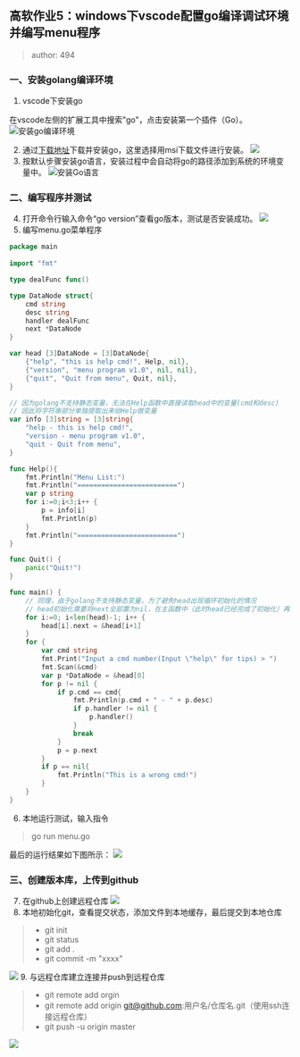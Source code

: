 ## 高软作业5：windows下vscode配置go编译调试环境并编写menu程序
>author: 494

### 一、安装golang编译环境
1. vscode下安装go

在vscode左侧的扩展工具中搜索"go"，点击安装第一个插件（Go）。
![安装go编译环境](img/1.png)

2. 通过[下载地址](https://studygolang.com/dl)下载并安装go，这里选择用msi下载文件进行安装。
![](img/2.png)
3. 按默认步骤安装go语言，安装过程中会自动将go的路径添加到系统的环境变量中。
![安装Go语言](img/3.png)
### 二、编写程序并测试
4. 打开命令行输入命令“go version”查看go版本，测试是否安装成功。
![](img/4.png)
5. 编写menu.go菜单程序
```go
package main
 
import "fmt"

type dealFunc func()

type DataNode struct{
	cmd string
	desc string
	handler dealFunc
	next *DataNode
}

var head [3]DataNode = [3]DataNode{
	{"help", "this is help cmd!", Help, nil},
	{"version", "menu program v1.0", nil, nil},
	{"quit", "Quit from menu", Quit, nil},
}

// 因为golang不支持静态变量，无法在Help函数中直接读取head中的变量(cmd和desc)
// 因此将字符串部分单独提取出来给Help做变量
var info [3]string = [3]string{
	"help - this is help cmd!",
	"version - menu program v1.0",
	"quit - Quit from menu",
}

func Help(){
	fmt.Println("Menu List:")
	fmt.Println("=========================")
	var p string
	for i:=0;i<3;i++ {
		p = info[i]
		fmt.Println(p)
	}
	fmt.Println("=========================")
}

func Quit() {
	panic("Quit!")
}

func main() {
	// 同理，由于golang不支持静态变量，为了避免head出现循环初始化的情况
	// head初始化需要将next全部置为nil，在主函数中（此时head已经完成了初始化）再设置next的值
	for i:=0; i<len(head)-1; i++ {
		head[i].next = &head[i+1]
	}
	for {
		var cmd string
		fmt.Print("Input a cmd number(Input \"help\" for tips) > ")
		fmt.Scan(&cmd)
		var p *DataNode = &head[0]
		for p != nil {
			if p.cmd == cmd{
				fmt.Println(p.cmd + " - " + p.desc)
				if p.handler != nil {
					p.handler()
				}
				break
			}
			p = p.next
		}
		if p == nil{
			fmt.Println("This is a wrong cmd!")
		}
	}
}
```
6. 本地运行测试，输入指令
>go run menu.go

最后的运行结果如下图所示：
![](img/5.png)
### 三、创建版本库，上传到github
7. 在github上创建远程仓库
![](img/6.png)
8. 本地初始化git，查看提交状态，添加文件到本地缓存，最后提交到本地仓库
> * git init
> * git status
> * git add .
> * git commit -m "xxxx"

![](img/7.png)
9. 与远程仓库建立连接并push到远程仓库
> * git remote add orgin
> * git remote add origin git@github.com:用户名/仓库名.git（使用ssh连接远程仓库）
> * git push -u origin master

![](img/8.png)